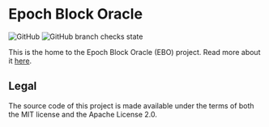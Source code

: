 # Epoch Block Oracle

![GitHub](https://img.shields.io/github/license/graphprotocol/block-oracle)
![GitHub branch checks state](https://img.shields.io/github/checks-status/graphprotocol/block-oracle/main)

This is the home to the Epoch Block Oracle (EBO) project. Read more about it [here](https://forum.thegraph.com/t/gip-epoch-block-oracle/3323).

## Legal

The source code of this project is made available under the terms of both the MIT license and the Apache License 2.0.
